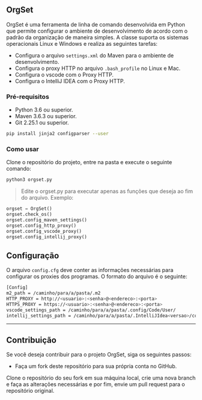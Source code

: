 ## OrgSet

OrgSet é uma ferramenta de linha de comando desenvolvida em Python que permite configurar o ambiente de desenvolvimento de acordo com o padrão da organização de maneira simples. A classe suporta os sistemas operacionais Linux e Windows e realiza as seguintes tarefas:

* Configura o arquivo `settings.xml` do Maven para o ambiente de desenvolvimento.
* Configura o proxy HTTP no arquivo `.bash_profile` no Linux e Mac.
* Configura o vscode com o Proxy HTTP.
* Configura o IntelliJ IDEA com o Proxy HTTP.

### Pré-requisitos

* Python 3.6 ou superior.
* Maven 3.6.3 ou superior.
* Git 2.25.1 ou superior.

```bash
pip install jinja2 configparser --user 
```

### Como usar

Clone o repositório do projeto, entre na pasta e execute o seguinte comando:

```bash
python3 orgset.py
```
> Edite o orgset.py para executar apenas as funções que deseja ao fim do arquivo. Exemplo:

```python
orgset = OrgSet()
orgset.check_os()
orgset.config_maven_settings()
orgset.config_http_proxy()
orgset.config_vscode_proxy()
orgset.config_intellij_proxy()

```

## Configuração

O arquivo `config.cfg` deve conter as informações necessárias para configurar os proxies dos programas. O formato do arquivo é o seguinte:

```bash
[Config]
m2_path = /caminho/para/a/pasta/.m2
HTTP_PROXY = http://<usuario>:<senha>@<endereco>:<porta>
HTTPS_PROXY = https://<usuario>:<senha>@<endereco>:<porta>
vscode_settings_path = /caminho/para/a/pasta/.config/Code/User/
intellij_settings_path = /caminho/para/a/pasta/.IntelliJIdea<versao>/config/
```

---

## Contribuição

Se você deseja contribuir para o projeto OrgSet, siga os seguintes passos:

* Faça um fork deste repositório para sua própria conta no GitHub.

Clone o repositório do seu fork em sua máquina local, crie uma nova branch e faça as alterações necessárias e por fim, envie um pull request para o repositório original.
